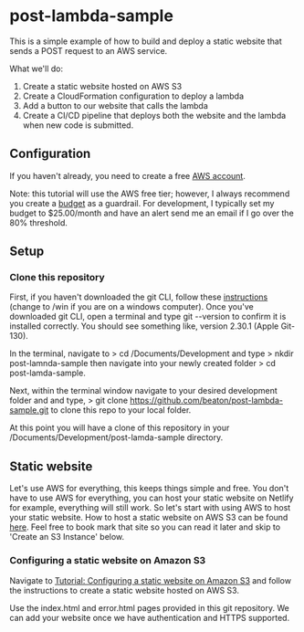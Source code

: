 # post-lambda-sample

This is a simple example of how to build and deploy a static website that sends a POST request to an AWS service.

What we'll do:
1. Create a static website hosted on AWS S3
2. Create a CloudFormation configuration to deploy a lambda
3. Add a button to our website that calls the lambda
4. Create a CI/CD pipeline that deploys both the website and the lambda when new code is submitted.

## Configuration

If you haven't already, you need to create a free [AWS account](https://portal.aws.amazon.com/billing/signup?refid=em_127222&redirect_url=https%3A%2F%2Faws.amazon.com%2Fregistration-confirmation#/start).

Note: this tutorial will use the AWS free tier; however, I always recommend you create a [budget](https://console.aws.amazon.com/billing/home?#/budgets) as a guardrail.  For development, I typically set my budget to $25.00/month and have an alert send me an email if I go over the 80% threshold.

## Setup

### Clone this repository

First, if you haven't downloaded the git CLI, follow these [instructions](https://git-scm.com/download/mac) (change to /win if you are on a windows computer).  Once you've downloaded git CLI, open a terminal and type git --version to confirm it is installed correctly.  You should see something like, version 2.30.1 (Apple Git-130).

In the terminal, navigate to > cd /Documents/Development and type > nkdir post-lamnda-sample then navigate into your newly created folder > cd post-lamda-sample.

Next, within the terminal window navigate to your desired development folder and and type, > git clone https://github.com/beaton/post-lambda-sample.git to clone this repo to your local folder.

At this point you will have a clone of this repository in your /Documents/Development/post-lamda-sample directory.

## Static website

Let's use AWS for everything, this keeps things simple and free.  You don't have to use AWS for everything, you can host your static website on Netlify for example, everything will still work.  So let's start with using AWS to host your static website. How to host a static website on AWS S3 can be found [here](https://docs.aws.amazon.com/AmazonS3/latest/userguide/WebsiteHosting.html).  Feel free to book mark that site so you can read it later and skip to 'Create an S3 Instance' below.

### Configuring a static website on Amazon S3

Navigate to [Tutorial: Configuring a static website on Amazon S3](https://docs.aws.amazon.com/AmazonS3/latest/userguide/HostingWebsiteOnS3Setup.html#step2-create-bucket-config-as-website) and follow the instructions to create a static website hosted on AWS S3.

Use the index.html and error.html pages provided in this git repository. We can add your website once we have authentication and HTTPS supported.


